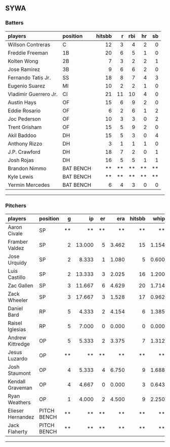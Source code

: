 ## SYWA

### Batters

 
|players               |position  | hitsbb|  r| rbi| hr| sb| 
|:---------------------|:---------|------:|--:|---:|--:|--:| 
|Willson Contreras     |C         |     12|  3|   4|  2|  0| 
|Freddie Freeman       |1B        |     20|  6|   5|  1|  0| 
|Kolten Wong           |2B        |      7|  3|   2|  2|  1| 
|Jose Ramirez          |3B        |      9|  6|   6|  2|  0| 
|Fernando Tatis Jr.    |SS        |     18|  8|   7|  4|  3| 
|Eugenio Suarez        |MI        |     10|  2|   2|  1|  0| 
|Vladimir Guerrero Jr. |CI        |     21| 11|  10|  4|  0| 
|Austin Hays           |OF        |     15|  6|   9|  2|  0| 
|Eddie Rosario         |OF        |      6|  2|   6|  1|  2| 
|Joc Pederson          |OF        |     10|  3|   3|  0|  2| 
|Trent Grisham         |OF        |     15|  5|   9|  2|  0| 
|Akil Baddoo           |DH        |     15|  5|   3|  0|  4| 
|Anthony Rizzo         |DH        |      3|  1|   1|  1|  0| 
|J.P. Crawford         |DH        |     18|  7|   2|  0|  1| 
|Josh Rojas            |DH        |     16|  5|   5|  1|  1| 
|Brandon Nimmo         |BAT BENCH |     **| **|  **| **| **| 
|Kyle Lewis            |BAT BENCH |     **| **|  **| **| **| 
|Yermin Mercedes       |BAT BENCH |      6|  4|   3|  0|  0| 


* * *

### Pitchers

 
|players           |position    |  g|     ip| er|   era| hitsbb|  whip| so|  w| sv| 
|:-----------------|:-----------|--:|------:|--:|-----:|------:|-----:|--:|--:|--:| 
|Aaron Civale      |SP          | **|     **| **|    **|     **|    **| **| **| **| 
|Framber Valdez    |SP          |  2| 13.000|  5| 3.462|     15| 1.154| 12|  1|  0| 
|Jose Urquidy      |SP          |  2|  8.333|  1| 1.080|      5| 0.600|  6|  1|  0| 
|Luis Castillo     |SP          |  2| 13.333|  3| 2.025|     16| 1.200| 12|  1|  0| 
|Zac Gallen        |SP          |  3| 11.667|  6| 4.629|     20| 1.714| 14|  0|  0| 
|Zack Wheeler      |SP          |  3| 17.667|  3| 1.528|     17| 0.962| 21|  1|  0| 
|Daniel Bard       |RP          |  5|  4.333|  2| 4.154|      6| 1.385|  8|  1|  2| 
|Raisel Iglesias   |RP          |  5|  7.000|  0| 0.000|      0| 0.000| 13|  1|  3| 
|Andrew Kittredge  |OP          |  5|  5.333|  2| 3.375|      7| 1.312|  8|  0|  0| 
|Jesus Luzardo     |OP          | **|     **| **|    **|     **|    **| **| **| **| 
|Josh Staumont     |OP          |  4|  5.333|  4| 6.750|      9| 1.688|  6|  0|  0| 
|Kendall Graveman  |OP          |  4|  4.667|  0| 0.000|      3| 0.643|  3|  1|  2| 
|Ryan Weathers     |OP          |  1|  4.000|  2| 4.500|      9| 2.250|  5|  0|  0| 
|Elieser Hernandez |PITCH BENCH | **|     **| **|    **|     **|    **| **| **| **| 
|Jack Flaherty     |PITCH BENCH | **|     **| **|    **|     **|    **| **| **| **| 


* * *


